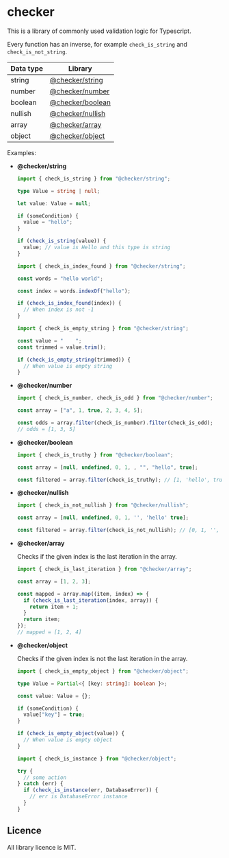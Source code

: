 # checker

This is a library of commonly used validation logic for Typescript.

Every function has an inverse, for example `check_is_string` and
`check_is_not_string`.

| **Data type** | **Library**                            |
| ------------- | -------------------------------------- |
| string        | [@checker/string](./packages/string)   |
| number        | [@checker/number](./packages/number)   |
| boolean       | [@checker/boolean](./packages/boolean) |
| nullish       | [@checker/nullish](./packages/nullish) |
| array         | [@checker/array](./packages/array)     |
| object        | [@checker/object](./packages/object)   |

Examples:

- **@checker/string**

  ```ts
  import { check_is_string } from "@checker/string";

  type Value = string | null;

  let value: Value = null;

  if (someCondition) {
    value = "hello";
  }

  if (check_is_string(value)) {
    value; // value is Hello and this type is string
  }
  ```

  ```ts
  import { check_is_index_found } from "@checker/string";

  const words = "hello world";

  const index = words.indexOf("hello");

  if (check_is_index_found(index)) {
    // When index is not -1
  }
  ```

  ```ts
  import { check_is_empty_string } from "@checker/string";

  const value = "    ";
  const trimmed = value.trim();

  if (check_is_empty_string(trimmed)) {
    // When value is empty string
  }
  ```

- **@checker/number**

  ```ts
  import { check_is_number, check_is_odd } from "@checker/number";

  const array = ["a", 1, true, 2, 3, 4, 5];

  const odds = array.filter(check_is_number).filter(check_is_odd);
  // odds = [1, 3, 5]
  ```

- **@checker/boolean**

  ```ts
  import { check_is_truthy } from "@checker/boolean";

  const array = [null, undefined, 0, 1, , "", "hello", true];

  const filtered = array.filter(check_is_truthy); // [1, 'hello', true]
  ```

- **@checker/nullish**

  ```ts
  import { check_is_not_nullish } from "@checker/nullish";

  const array = [null, undefined, 0, 1, '', 'hello' true];

  const filtered = array.filter(check_is_not_nullish); // [0, 1, '', 'hello', true]
  ```

- **@checker/array**

  Checks if the given index is the last iteration in the array.

  ```ts
  import { check_is_last_iteration } from "@checker/array";

  const array = [1, 2, 3];

  const mapped = array.map((item, index) => {
    if (check_is_last_iteration(index, array)) {
      return item + 1;
    }
    return item;
  });
  // mapped = [1, 2, 4]
  ```

- **@checker/object**

  Checks if the given index is not the last iteration in the array.

  ```ts
  import { check_is_empty_object } from "@checker/object";

  type Value = Partial<{ [key: string]: boolean }>;

  const value: Value = {};

  if (someCondition) {
    value["key"] = true;
  }

  if (check_is_empty_object(value)) {
    // When value is empty object
  }
  ```

  ```ts
  import { check_is_instance } from "@checker/object";

  try {
    // some action
  } catch (err) {
    if (check_is_instance(err, DatabaseError)) {
      // err is DatabaseError instance
    }
  }
  ```

## Licence

All library licence is MIT.
